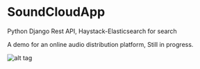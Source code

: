 # SoundCloudApp
Python Django Rest API, Haystack-Elasticsearch for search

A demo for an online audio distribution platform, Still in progress.

![alt tag](https://flic.kr/p/RhjfTo)

